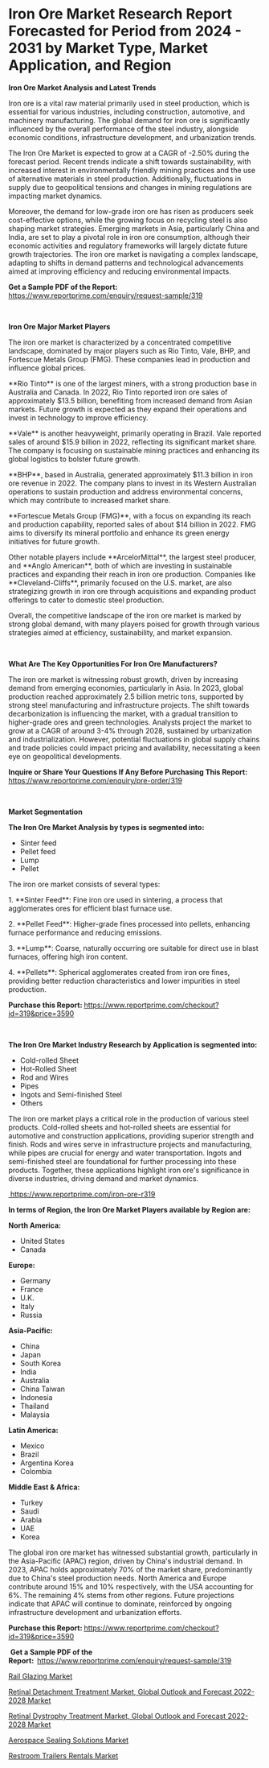 <p><h1>Iron Ore Market Research Report Forecasted for Period from 2024 -  2031 by Market Type, Market Application, and Region</h1></p><p><strong>Iron Ore Market Analysis and Latest Trends</strong></p>
<p><p>Iron ore is a vital raw material primarily used in steel production, which is essential for various industries, including construction, automotive, and machinery manufacturing. The global demand for iron ore is significantly influenced by the overall performance of the steel industry, alongside economic conditions, infrastructure development, and urbanization trends.</p><p>The Iron Ore Market is expected to grow at a CAGR of -2.50% during the forecast period. Recent trends indicate a shift towards sustainability, with increased interest in environmentally friendly mining practices and the use of alternative materials in steel production. Additionally, fluctuations in supply due to geopolitical tensions and changes in mining regulations are impacting market dynamics. </p><p>Moreover, the demand for low-grade iron ore has risen as producers seek cost-effective options, while the growing focus on recycling steel is also shaping market strategies. Emerging markets in Asia, particularly China and India, are set to play a pivotal role in iron ore consumption, although their economic activities and regulatory frameworks will largely dictate future growth trajectories. The iron ore market is navigating a complex landscape, adapting to shifts in demand patterns and technological advancements aimed at improving efficiency and reducing environmental impacts.</p></p>
<p><strong>Get a Sample PDF of the Report:&nbsp;</strong> <a href="https://www.reportprime.com/enquiry/request-sample/319">https://www.reportprime.com/enquiry/request-sample/319</a></p>
<p>&nbsp;</p>
<p><strong>Iron Ore Major Market Players</strong></p>
<p><p>The iron ore market is characterized by a concentrated competitive landscape, dominated by major players such as Rio Tinto, Vale, BHP, and Fortescue Metals Group (FMG). These companies lead in production and influence global prices.</p><p>**Rio Tinto** is one of the largest miners, with a strong production base in Australia and Canada. In 2022, Rio Tinto reported iron ore sales of approximately $13.5 billion, benefiting from increased demand from Asian markets. Future growth is expected as they expand their operations and invest in technology to improve efficiency.</p><p>**Vale** is another heavyweight, primarily operating in Brazil. Vale reported sales of around $15.9 billion in 2022, reflecting its significant market share. The company is focusing on sustainable mining practices and enhancing its global logistics to bolster future growth.</p><p>**BHP**, based in Australia, generated approximately $11.3 billion in iron ore revenue in 2022. The company plans to invest in its Western Australian operations to sustain production and address environmental concerns, which may contribute to increased market share.</p><p>**Fortescue Metals Group (FMG)**, with a focus on expanding its reach and production capability, reported sales of about $14 billion in 2022. FMG aims to diversify its mineral portfolio and enhance its green energy initiatives for future growth.</p><p>Other notable players include **ArcelorMittal**, the largest steel producer, and **Anglo American**, both of which are investing in sustainable practices and expanding their reach in iron ore production. Companies like **Cleveland-Cliffs**, primarily focused on the U.S. market, are also strategizing growth in iron ore through acquisitions and expanding product offerings to cater to domestic steel production.</p><p>Overall, the competitive landscape of the iron ore market is marked by strong global demand, with many players poised for growth through various strategies aimed at efficiency, sustainability, and market expansion.</p></p>
<p>&nbsp;</p>
<p><strong>What Are The Key Opportunities For Iron Ore Manufacturers?</strong></p>
<p><p>The iron ore market is witnessing robust growth, driven by increasing demand from emerging economies, particularly in Asia. In 2023, global production reached approximately 2.5 billion metric tons, supported by strong steel manufacturing and infrastructure projects. The shift towards decarbonization is influencing the market, with a gradual transition to higher-grade ores and green technologies. Analysts project the market to grow at a CAGR of around 3-4% through 2028, sustained by urbanization and industrialization. However, potential fluctuations in global supply chains and trade policies could impact pricing and availability, necessitating a keen eye on geopolitical developments.</p></p>
<p><strong>Inquire or Share Your Questions If Any Before Purchasing This Report:</strong> <a href="https://www.reportprime.com/enquiry/pre-order/319">https://www.reportprime.com/enquiry/pre-order/319</a></p>
<p>&nbsp;</p>
<p><strong>Market Segmentation</strong></p>
<p><strong>The Iron Ore Market Analysis by types is segmented into:</strong></p>
<p><ul><li>Sinter feed</li><li>Pellet feed</li><li>Lump</li><li>Pellet</li></ul></p>
<p><p>The iron ore market consists of several types: </p><p>1. **Sinter Feed**: Fine iron ore used in sintering, a process that agglomerates ores for efficient blast furnace use.</p><p>   </p><p>2. **Pellet Feed**: Higher-grade fines processed into pellets, enhancing furnace performance and reducing emissions. </p><p>3. **Lump**: Coarse, naturally occurring ore suitable for direct use in blast furnaces, offering high iron content.</p><p>4. **Pellets**: Spherical agglomerates created from iron ore fines, providing better reduction characteristics and lower impurities in steel production.</p></p>
<p><strong>Purchase this Report:&nbsp;</strong><a href="https://www.reportprime.com/checkout?id=319&price=3590">https://www.reportprime.com/checkout?id=319&price=3590</a></p>
<p>&nbsp;</p>
<p><strong>The Iron Ore Market Industry Research by Application is segmented into:</strong></p>
<p><ul><li>Cold-rolled Sheet</li><li>Hot-Rolled Sheet</li><li>Rod and Wires</li><li>Pipes</li><li>Ingots and Semi-finished Steel</li><li>Others</li></ul></p>
<p><p>The iron ore market plays a critical role in the production of various steel products. Cold-rolled sheets and hot-rolled sheets are essential for automotive and construction applications, providing superior strength and finish. Rods and wires serve in infrastructure projects and manufacturing, while pipes are crucial for energy and water transportation. Ingots and semi-finished steel are foundational for further processing into these products. Together, these applications highlight iron ore's significance in diverse industries, driving demand and market dynamics.</p></p>
<p><a href="https://www.reportprime.com/iron-ore-r319">&nbsp;https://www.reportprime.com/iron-ore-r319</a></p>
<p><strong>In terms of Region, the Iron Ore Market Players available by Region are:</strong></p>
<p>
    <p> <strong> North America: </strong>
        <ul>
            <li>United States</li>
            <li>Canada</li>
        </ul>
        </p> 
    <p> <strong> Europe: </strong>
        <ul>
            <li>Germany</li>
            <li>France</li>
            <li>U.K.</li>
            <li>Italy</li>
            <li>Russia</li>
        </ul>
        </p> 
    <p> <strong> Asia-Pacific: </strong>
        <ul>
            <li>China</li>
            <li>Japan</li>
            <li>South Korea</li>
            <li>India</li>
            <li>Australia</li>
            <li>China Taiwan</li>
            <li>Indonesia</li>
            <li>Thailand</li>
            <li>Malaysia</li>
        </ul>
        </p> 
    <p> <strong> Latin America: </strong>
        <ul>
            <li>Mexico</li>
            <li>Brazil</li>
            <li>Argentina Korea</li>
            <li>Colombia</li>
        </ul>
        </p> 
    <p> <strong> Middle East & Africa: </strong>
        <ul>
            <li>Turkey</li>
            <li>Saudi</li>
            <li>Arabia</li>
            <li>UAE</li>
            <li>Korea</li>
        </ul>
    </p>
    </p>
<p><p>The global iron ore market has witnessed substantial growth, particularly in the Asia-Pacific (APAC) region, driven by China's industrial demand. In 2023, APAC holds approximately 70% of the market share, predominantly due to China's steel production needs. North America and Europe contribute around 15% and 10% respectively, with the USA accounting for 6%. The remaining 4% stems from other regions. Future projections indicate that APAC will continue to dominate, reinforced by ongoing infrastructure development and urbanization efforts.</p></p>
<p><strong>Purchase this Report: </strong><a href="https://www.reportprime.com/checkout?id=319&price=3590">https://www.reportprime.com/checkout?id=319&price=3590</a></p>
<p>&nbsp;<strong>Get a Sample PDF of the Report:&nbsp;&nbsp;</strong><a href="https://www.reportprime.com/enquiry/request-sample/319">https://www.reportprime.com/enquiry/request-sample/319</a></p>
<p><strong></strong></p>
<p><p><a href="https://issuu.com/reportprime-2/docs/rail-glazing-market-size-2030.pptx_284b91bf57f86e">Rail Glazing Market</a></p><p><a href="https://medium.com/@luke.wilson7856/the-retinal-detachment-treatment-market-global-outlook-and-forecast-2022-2028-market-has-grown-155fd85935e1">Retinal Detachment Treatment Market, Global Outlook and Forecast 2022-2028 Market</a></p><p><a href="https://medium.com/@luke.bailey5468/the-global-retinal-dystrophy-treatment-market-global-outlook-and-forecast-2022-2028-market-is-fd42e71f484d">Retinal Dystrophy Treatment Market, Global Outlook and Forecast 2022-2028 Market</a></p><p><a href="https://www.linkedin.com/pulse/mapping-aerospace-sealing-solutions-market-trends-challenges-0dpye?trackingId=%2F6BIYPfLQvSImbFa2Zkm5g%3D%3D">Aerospace Sealing Solutions Market</a></p><p><a href="https://www.linkedin.com/pulse/global-restroom-trailers-rentals-market-landscape-future-trends-mch8e?trackingId=%2BRbnwDv8QBSmVaFVPmB2EA%3D%3D">Restroom Trailers Rentals Market</a></p></p>